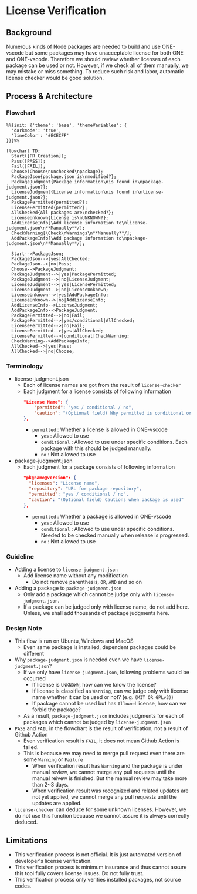 # License Verification

## Background

Numerous kinds of Node packages are needed to build and use ONE-vscode but some packages may have unacceptable license for both ONE and ONE-vscode.
Therefore we should review whether licenses of each package can be used or not.
However, if we check all of them manually, we may mistake or miss something.
To reduce such risk and labor, automatic license checker would be good solution.

## Process & Architecture

### Flowchart

```mermaid
%%{init: {'theme': 'base', 'themeVariables': {
  'darkmode': 'true',
  'lineColor': '#ECECFF'
}}}%%

flowchart TD;
  Start([PR Creation]);
  Pass([PASS]);
  Fail([FAIL]);
  Choose(Choose\nunchecked\npackage);
  PackageJson{package.json is\nmodified?};
  PackageJudgment{Package information\nis found in\npackage-judgment.json?};
  LicenseJudgment{License information\nis found in\nlicense-judgment.json?};
  PackagePermitted{permitted?};
  LicensePermitted{permitted?};
  AllChecked{All packages are\nchecked?};
  LicenseUnknown{License is\nUNKNOWN?};
  AddLicenseInfo[\Add license information to\nlicense-judgment.json\n**Manually**/];
  CheckWarning[\Check\nWarnings\n**Manually**/];
  AddPackageInfo[\Add package information to\npackage-judgment.json\n**Manually**/];

  Start-->PackageJson;
  PackageJson-->|yes|AllChecked;
  PackageJson-->|no|Pass;
  Choose-->PackageJudgment;
  PackageJudgment-->|yes|PackagePermitted;
  PackageJudgment-->|no|LicenseJudgment;
  LicenseJudgment-->|yes|LicensePermitted;
  LicenseJudgment-->|no|LicenseUnknown;
  LicenseUnknown-->|yes|AddPackageInfo;
  LicenseUnknown-->|no|AddLicenseInfo;
  AddLicenseInfo-->LicenseJudgment;
  AddPackageInfo-->PackageJudgment;
  PackagePermitted-->|no|Fail;
  PackagePermitted-->|yes/conditional|AllChecked;
  LicensePermitted-->|no|Fail;
  LicensePermitted-->|yes|AllChecked;
  LicensePermitted-->|conditional|CheckWarning;
  CheckWarning-->AddPackageInfo;
  AllChecked-->|yes|Pass;
  AllChecked-->|no|Choose;
```

### Terminology

- license-judgment.json
  - Each of license names are got from the result of `license-checker`
  - Each judgment for a license consists of following information
    ```json
    "License Name": {
        "permitted": "yes / conditional / no",
        "caution": "(Optional field) Why permitted is conditional or no"
    },
    ```
    - `permitted` : Whether a license is allowed in ONE-vscode
      - `yes` : Allowed to use
      - `conditional` : Allowed to use under specific conditions. Each package with this should be judged manually.
      - `no` : Not allowed to use
- package-judgment.json
  - Each judgment for a package consists of following information
    ```json
    "pkgname@version": {
      "licenses": "License name",
      "repository": "URL for package repository",
      "permitted": "yes / conditional / no",
      "caution": "(Optional field) Cautions when package is used"
    },
    ```
    - `permitted` : Whether a package is allowed in ONE-vscode
      - `yes` : Allowed to use
      - `conditional` : Allowed to use under specific conditions. Needed to be checked manually when release is progressed.
      - `no` : Not allowed to use

### Guideline

- Adding a license to `license-judgment.json`
  - Add license name without any modification
    - Do not remove parenthesis, `OR`, `AND` and so on
- Adding a package to `package-judgment.json`
  - Only add a package which cannot be judge only with `license-judgment.json`.
  - If a package can be judged only with license name, do not add here. Unless, we shall add thousands of package judgments here.

### Design Note

- This flow is run on Ubuntu, Windows and MacOS
  - Even same package is installed, dependent packages could be different
- Why `package-judgment.json` is needed even we have `license-judgment.json`?
  - If we only have `license-judgment.json`, following problems would be occurred
    - If license is `UNKNOWN`, how can we know the license?
    - If license is classified as `Warning`, can we judge only with license name whether it can be used or not? (e.g. `(MIT OR GPLv3)`)
    - If package cannot be used but has `Allowed` license, how can we forbid the package?
  - As a result, `package-judgment.json` includes judgments for each of packages which cannot be judged by `license-judgment.json`
- `PASS` and `FAIL` in the flowchart is the result of verification, not a result of Github Action
  - Even verification result is `FAIL`, it does not mean Github Action is failed.
  - This is because we may need to merge pull request even there are some `Warning` or `Failure`
    - When verification result has `Warning` and the package is under manual review, we cannot merge any pull requests until the manual reivew is finished. But the manual review may take more than 2~3 days.
    - When verification result was recognized and related updates are not yet applied, we cannot merge any pull requests until the updates are applied.
- `license-checker` can deduce for some unknown licenses. However, we do not use this function because we cannot assure it is always correctly deduced.

## Limitations

- This verification process is not official. It is just automated version of developer's license verification.
- This verification process is minimum insurance and thus cannot assure this tool fully covers license issues. Do not fully trust.
- This verification process only verifies installed packages, not source codes.
